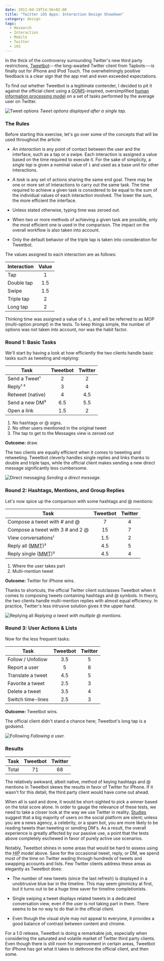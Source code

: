 ```yaml
---
date: 2011-04-19T14:56+02:00
title: "Twitter iOS Apps: Interaction Design Showdown"
category: design
tags:
  - Research
  - Interaction
  - Mobile
  - Twitter
  - iOS
---
```


In the thick of the controversy surrounding Twitter's new third party restrictions, [Tweetbot]---the long-awaited Twitter client from Tapbots---is finally out for iPhone and iPod Touch. The overwhelmingly positive feedback is a clear sign that the app met and even exceeded expectations.

To find out whether Tweetbot is a legitimate contender, I decided to pit it against the official client using a <abbr title="Goals, Operators, Methods, and Selection rules">GOMS</abbr>-inspired, oversimplified [human information processing model][HIP] on a set of tasks performed by the average user on Twitter.

![Tweet options](tweet-options.jpg) _Tweet options displayed after a single tap._

### The Rules

Before starting this exercise, let's go over some of the concepts that will be used throughout the article:

* *An interaction* is any point of contact between the user and the interface, such as a tap or a swipe. Each interaction is assigned a value based on the time required to execute it. For the sake of simplicity, a *single tap* is given a nominal value of `1` and used as a base unit for other interactions.

* *A task* is any set of actions sharing the same end goal. There may be one or more set of interactions to carry out the same task. The time required to achieve a given task is considered to be equal to the sum of the individual values of each interaction involved. The lower the sum, the more efficient the interface.

* Unless stated otherwise, typing time was zeroed out.

* When two or more methods of achieving a given task are possible, only the most efficient one is used in the comparison. The impact on the overall workflow is also taken into account.

* Only the default behavior of the triple tap is taken into consideration for Tweetbot.

The values assigned to each interaction are as follows:

| Interaction | Value
|-|:-:|
| Tap | 1
| Double tap | 1.5 |
| Swipe | 1.5 |
| Triple tap | 2 |
| Long tap | 2 |

Thinking time was assigned a value of `0.5`, and will be referred to as MOP (multi-option prompt) in the tests. To keep things simple, the number of options was not taken into account, nor was the habit factor.

### Round 1: Basic Tasks

We'll start by having a look at how efficiently the two clients handle basic tasks such as tweeting and replying:

| Task | Tweetbot | Twitter
|-|:-:|:-:|
| Send a Tweet&sup1;  | 2 | 2 |
| Reply&sup1; &sup2;   | 3 | 4 |
| Retweet (native) | 4 | 4.5 |
| Send a new DM&sup3; | 6.5 | 5.5 |
| Open a link | 1.5 | 2 |

1. No hashtags or @ signs.
2. No other users mentioned in the original tweet
3. The tap to get to the Messages view is zeroed out

**Outcome:** draw.

The two clients are equally efficient when it comes to tweeting and retweeting. Tweetbot cleverly handles single replies and links thanks to double and triple taps, while the official client makes sending a new direct message significantly less cumbersome.

![Direct messaging](twitter-dm.jpg) _Sending a direct message._

### Round 2: Hashtags, Mentions, and Group Replies

Let's now spice up the comparison with some hashtags and @ mentions:

| Task | Tweetbot | Twitter
|-|:-:|:-:|
| Compose a tweet with # and @ | 7 | 4 |
| Compose a tweet with 3 # and 2 @ | 15 | 7 |
| View conversations&sup1; | 1.5 | 2 |
| Reply all (<abbr title="Multi-Mention Tweet">MMT</abbr>)&sup2; | 4.5 | 5 |
| Reply single (<abbr title="Multi-Mention Tweet">MMT</abbr>)&sup2; | 4.5 | 4 |

1. Where the user takes part
2. Multi-mention tweet

**Outcome:** Twitter for iPhone wins.

Thanks to shortcuts, the official Twitter client outclasses Tweetbot when it comes to composing tweets containing hashtags and @ symbols. In theory, the two clients handle multi-mention replies with almost equal efficiency. In practice, Twitter's less intrusive solution gives it the upper hand.

![Replying all](replying-all.jpg) _Replying a tweet with multiple @ mentions._

### Round 3: User Actions & Lists

Now for the less frequent tasks:

| Task | Tweetbot | Twitter
|-|:-:|:-:|
| Follow / Unfollow | 3.5 | 5 |
| Report a user |5 | 8 |
| Translate a tweet | 4.5 | 5 |
| Favorite a tweet | 2.5 | 3 |
| Delete a tweet | 3.5 | 4 |
| Switch time-lines | 2.5 | 3 |

**Outcome:** Tweetbot wins.

The official client didn't stand a chance here; Tweetbot's long tap is a godsend.

![Following](following.jpg) _Following a user._

### Results

| Task | Tweetbot | Twitter
|-|:-:|:-:|
| Total | 71 | 68 |

The relatively awkward, albeit native, method of keying hashtags and @ mentions in Tweetbot skews the results in favor of Twitter for iPhone. If it wasn't for this detail, the third party client would have come out ahead.

When all is said and done, it would be short-sighted to pick a winner based on the total score alone. In order to gauge the relevance of these tests, we need to take a closer look at the way we use Twitter in reality. [Studies] suggest that a big majority of users on the social platform are silent; unless you are a news agency, a celebrity, or a spam bot, you are more likely to be reading tweets than tweeting or sending DM's. As a result, the overall experience is greatly affected by our passive use, a point that the tests above completely eschewed in favor of purely active use scenarios.

Notably, Tweetbot shines in some areas that would be hard to assess using the <abbr title="Human Information Processing">HIP</abbr> model above. Save for the occasional tweet, reply, or DM, we spend most of the time on Twitter wading through hundreds of tweets and swapping accounts and lists. Few Twitter clients address these areas as elegantly as Tweetbot does:

* The number of new tweets (since the last refresh) is displayed in a unobtrusive blue bar in the timeline. This may seem gimmicky at first, but it turns out to be a huge time saver for timeline completionists.

* Single swiping a tweet displays related tweets in a dedicated conversation view, even if the user is not taking part in them. There seems to be no way to do that in the official client.

* Even though the visual style may not appeal to everyone, it provides a good balance of contrast between content and chrome.

For a 1.0 release, Tweetbot is doing a remarkable job, especially when considering the saturated and volatile market of Twitter third party clients. Even though there is still room for improvement in certain areas, Tweetbot for iPhone has got what it takes to dethrone the official client, and then some.

[HIP]: http://en.wikipedia.org/wiki/Human*information*processor*model
[studies]: http://labs.yahoo.com/publication/who-says-what-to-whom-on-twitter/
[tweetbot]: http://tapbots.com/software/tweetbot/
